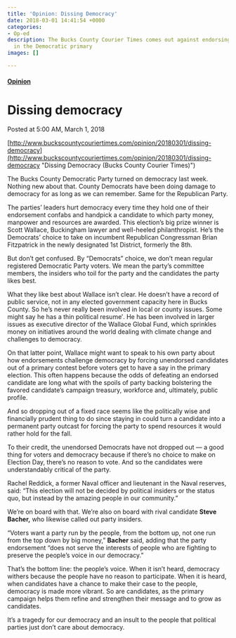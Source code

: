 ```yaml
---
title: 'Opinion: Dissing Democracy'
date: 2018-03-01 14:41:54 +0000
categories:
- Op-ed
description: The Bucks County Courier Times comes out against endorsing a candidate
  in the Democratic primary
images: []

---
```

#### [Opinion](http://www.buckscountycouriertimes.com/search?text=Opinion)

# Dissing democracy

Posted at 5:00 AM, March 1, 2018

[http://www.buckscountycouriertimes.com/opinion/20180301/dissing-democracy](http://www.buckscountycouriertimes.com/opinion/20180301/dissing-democracy "Dissing Democracy (Bucks County Courier Times)")

The Bucks County Democratic Party turned on democracy last week. Nothing new about that. County Democrats have been doing damage to democracy for as long as we can remember. Same for the Republican Party.

The parties’ leaders hurt democracy every time they hold one of their endorsement confabs and handpick a candidate to which party money, manpower and resources are awarded. This election’s big prize winner is Scott Wallace, Buckingham lawyer and well-heeled philanthropist. He’s the Democrats’ choice to take on incumbent Republican Congressman Brian Fitzpatrick in the newly designated 1st District, formerly the 8th.

But don’t get confused. By “Democrats” choice, we don’t mean regular registered Democratic Party voters. We mean the party’s committee members, the insiders who toil for the party and the candidates the party likes best.

What they like best about Wallace isn’t clear. He doesn’t have a record of public service, not in any elected government capacity here in Bucks County. So he’s never really been involved in local or county issues. Some might say he has a thin political resume′. He has been involved in larger issues as executive director of the Wallace Global Fund, which sprinkles money on initiatives around the world dealing with climate change and challenges to democracy.

On that latter point, Wallace might want to speak to his own party about how endorsements challenge democracy by forcing unendorsed candidates out of a primary contest before voters get to have a say in the primary election. This often happens because the odds of defeating an endorsed candidate are long what with the spoils of party backing bolstering the favored candidate’s campaign treasury, workforce and, ultimately, public profile.

And so dropping out of a fixed race seems like the politically wise and financially prudent thing to do since staying in could turn a candidate into a permanent party outcast for forcing the party to spend resources it would rather hold for the fall.

To their credit, the unendorsed Democrats have not dropped out — a good thing for voters and democracy because if there’s no choice to make on Election Day, there’s no reason to vote. And so the candidates were understandably critical of the party.

Rachel Reddick, a former Naval officer and lieutenant in the Naval reserves, said: “This election will not be decided by political insiders or the status quo, but instead by the amazing people in our community.”

We’re on board with that. We’re also on board with rival candidate **Steve Bacher,** who likewise called out party insiders.

“Voters want a party run by the people, from the bottom up, not one run from the top down by big money,” **Bacher** said, adding that the party endorsement “does not serve the interests of people who are fighting to preserve the people’s voice in our democracy.”

That’s the bottom line: the people’s voice. When it isn’t heard, democracy withers because the people have no reason to participate. When it is heard, when candidates have a chance to make their case to the people, democracy is made more vibrant. So are candidates, as the primary campaign helps them refine and strengthen their message and to grow as candidates.

It’s a tragedy for our democracy and an insult to the people that political parties just don’t care about democracy.
